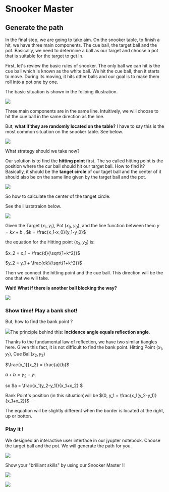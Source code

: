 # Snooker Master

## Generate the path

In the final step, we are going to take aim. On the snooker table, to finish a hit, we have three main components. The cue ball, the target ball and the pot. Basically, we need to determine a ball as our target and choose a pot that is suitable for the target to get in. 



First, let's review the basic rules of snooker. The only ball we can hit is the cue ball which is known as the white ball. We hit the cue ball, then it starts to move. During its moving, it hits other balls and our goal is to make them roll into a pot one by one. 



The basic situation is shown in the folloing illustration. 

![](https://my-images-bucket-wrhlh.s3.us-east-2.amazonaws.com/notebook/cv-final-basic-snooker.png)

Three main components are in the same line. Intuitively, we will choose to hit the cue ball in the same direction as the line. 



But, **what if they are randomly located on the table?**  I have to say this is the most common situation on the snooker table.  See below.

![](https://my-images-bucket-wrhlh.s3.us-east-2.amazonaws.com/notebook/cv-final-basic-snooker-ad.png)

What strategy should we take now?



Our solution is to find the **hitting point** first. The so called hitting point is the position where the cur ball should hit our target ball. How to find it? Basically, it should be the **tanget circle** of our taget ball and the center of it should also be on the same line given by the target ball and the pot.  

![](https://my-images-bucket-wrhlh.s3.us-east-2.amazonaws.com/notebook/cv-final-basic-snooker-hit-logic.png)

So how to calculate the center of the tanget circle.

See the illustatraion below.



![](https://my-images-bucket-wrhlh.s3.us-east-2.amazonaws.com/notebook/cv-messy-math2.png)

Given the Target $(x_1, y_1)$, Pot $(x_0, y_0)$, and the line function between them $y = kx + b$ , $k = \frac{x_1-x_0}{y_1-y_0}$

the equation for the Hitting point $(x_2, y_2)$ is:

$x_2 = x_1 + \frac{d}{\sqrt{1+k^2}}$

$y_2 = y_1 + \frac{dk}{\sqrt{1+k^2}}$



Then we connect the hitting point and the cue ball. This direction will be the one that we will take.



**Wait! What if there is another ball blocking the way?**

![](https://my-images-bucket-wrhlh.s3.us-east-2.amazonaws.com/notebook/cv-final-basic-snooker-hit-logic-blocked.png)

### Show time! Play a bank shot!



But, how to find the bank point ?

![](https://my-images-bucket-wrhlh.s3.us-east-2.amazonaws.com/notebook/cv-messy-math2-3.png)The principle behind this: **Incidence angle equals reflection angle**.

Thanks to the fundamental law of reflection, we have two similar tiangles here. Given this fact, it is not difficult to find the bank point. Hitting Point $(x_1, y_1)$, Cue Ball$(x_2, y_2)$

$\frac{x_1}{x_2} = \frac{a}{b}$

$a+b = y_2-y_1$

so $a = \frac{x_1(y_2-y_1)}{x_1+x_2} $

Bank Point's position (in this situation)will be $(0, y_1 + \frac{x_1(y_2-y_1)}{x_1+x_2})$

The equation will be slightly different when the border is located at the right, up or botton.



### Play it !

We designed an interactive user interface in our jyupter notebook.  Choose the target ball and the pot. We will generate the path for you. 

![](https://my-images-bucket-wrhlh.s3.us-east-2.amazonaws.com/notebook/cv-final-basic-snooker-ui-1.png)

Show your "brilliant skills" by using our Snooker Master !!

![](https://my-images-bucket-wrhlh.s3.us-east-2.amazonaws.com/notebook/cv-final-basic-snooker-ui-2.png)

![](https://my-images-bucket-wrhlh.s3.us-east-2.amazonaws.com/notebook/cv-final-basic-snooker-ui-3.png)





